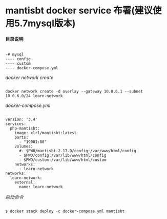 # mantisbt docker service 布署(建议使用5.7mysql版本)  

#### 目录说明  

<pre><code>
-# mysql
---- config
---- custom
---- docker-compose.yml
</code></pre>

*docker network create*  
<pre><code>
docker network create -d overlay --gateway 10.0.6.1 --subnet 10.0.6.0/24 learn-network
</code></pre>

*docker-compose.yml*

<pre><code>
version: '3.4'
services:
  php-mantisbt:
    image: xlrl/mantisbt:latest
    ports:
      - "19001:80"
    volumes: 
      #- $PWD/mantisbt-2.17.0/config:/var/www/html/config
      - $PWD/config:/var/lib/www/html/config
      - $PWD/custom:/var/lib/www/html/custom
    networks:
      - learn-network
networks:
  learn-network:
    external: 
      name: learn-network
</code></pre>

*启动命令*
<pre><code>
$ docker stack deploy -c docker-compose.yml mantisbt
</code></pre>